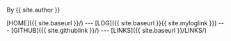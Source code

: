 By {{ site.author }}

[HOME]({{ site.baseurl }}/) --- [LOG]({{ site.baseurl }}{{ site.myloglink }}) --- [GITHUB]({{ site.githublink }}/) --- [LINKS]({{ site.baseurl }}/LINKS/)
